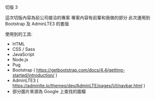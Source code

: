 切版 3

這次切版內容為前公司接洽的專案
專案內容有前輩和我做的部分
此次運用到 Bootstrap 及 AdminLTE3 的套版

使用到的工具:

- HTML
- CSS / Sass
- JavaScript
- Node.js
- Pug
- Bootstrap ( https://getbootstrap.com/docs/4.4/getting-started/introduction/ )
- AdminLTE3 ( https://adminlte.io/themes/dev/AdminLTE/pages/UI/navbar.html )
- 部分圖片來源為 Google 上查找的圖檔
